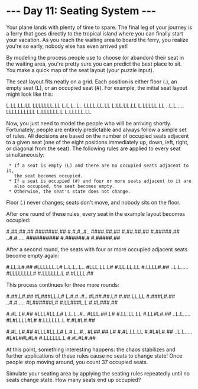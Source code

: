 # --- Day 11: Seating System ---

   Your plane lands with plenty of time to spare. The final leg of your
   journey is a ferry that goes directly to the tropical island where you can
   finally start your vacation. As you reach the waiting area to board the
   ferry, you realize you're so early, nobody else has even arrived yet!

   By modeling the process people use to choose (or abandon) their seat in
   the waiting area, you're pretty sure you can predict the best place to
   sit. You make a quick map of the seat layout (your puzzle input).

   The seat layout fits neatly on a grid. Each position is either floor (.),
   an empty seat (L), or an occupied seat (#). For example, the initial seat
   layout might look like this:

 L.LL.LL.LL
 LLLLLLL.LL
 L.L.L..L..
 LLLL.LL.LL
 L.LL.LL.LL
 L.LLLLL.LL
 ..L.L.....
 LLLLLLLLLL
 L.LLLLLL.L
 L.LLLLL.LL

   Now, you just need to model the people who will be arriving shortly.
   Fortunately, people are entirely predictable and always follow a simple
   set of rules. All decisions are based on the number of occupied seats
   adjacent to a given seat (one of the eight positions immediately up, down,
   left, right, or diagonal from the seat). The following rules are applied
   to every seat simultaneously:

     * If a seat is empty (L) and there are no occupied seats adjacent to it,
       the seat becomes occupied.
     * If a seat is occupied (#) and four or more seats adjacent to it are
       also occupied, the seat becomes empty.
     * Otherwise, the seat's state does not change.

   Floor (.) never changes; seats don't move, and nobody sits on the floor.

   After one round of these rules, every seat in the example layout becomes
   occupied:

 #.##.##.##
 #######.##
 #.#.#..#..
 ####.##.##
 #.##.##.##
 #.#####.##
 ..#.#.....
 ##########
 #.######.#
 #.#####.##

   After a second round, the seats with four or more occupied adjacent seats
   become empty again:

 #.LL.L#.##
 #LLLLLL.L#
 L.L.L..L..
 #LLL.LL.L#
 #.LL.LL.LL
 #.LLLL#.##
 ..L.L.....
 #LLLLLLLL#
 #.LLLLLL.L
 #.#LLLL.##

   This process continues for three more rounds:

 #.##.L#.##
 #L###LL.L#
 L.#.#..#..
 #L##.##.L#
 #.##.LL.LL
 #.###L#.##
 ..#.#.....
 #L######L#
 #.LL###L.L
 #.#L###.##

 #.#L.L#.##
 #LLL#LL.L#
 L.L.L..#..
 #LLL.##.L#
 #.LL.LL.LL
 #.LL#L#.##
 ..L.L.....
 #L#LLLL#L#
 #.LLLLLL.L
 #.#L#L#.##

 #.#L.L#.##
 #LLL#LL.L#
 L.#.L..#..
 #L##.##.L#
 #.#L.LL.LL
 #.#L#L#.##
 ..L.L.....
 #L#L##L#L#
 #.LLLLLL.L
 #.#L#L#.##

   At this point, something interesting happens: the chaos stabilizes and
   further applications of these rules cause no seats to change state! Once
   people stop moving around, you count 37 occupied seats.

   Simulate your seating area by applying the seating rules repeatedly until
   no seats change state. How many seats end up occupied?

